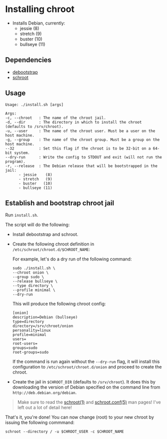 # Installing chroot

- Installs Debian, currently:
    + jessie    (8)
    + stretch   (9)
    + buster   (10)
    + bullseye (11)

## Dependencies

- [debootstrap]
- [schroot]

## Usage

```
Usage: ./install.sh [args]

Args:
-c, --chroot   : The name of the chroot jail.
-d, --dir      : The directory in which to install the chroot (defaults to /srv/chroot).
-u, --user     : The name of the chroot user. Must be a user on the host machine.
-g, --group    : The name of the chroot group. Must be a group on the host machine.
--32           : Set this flag if the chroot is to be 32-bit on a 64-bit system.
--dry-run      : Write the config to STDOUT and exit (will not run the program).
-r, --release  : The Debian release that will be bootstrapped in the jail:
      - jessie    (8)
      - stretch   (9)
      - buster   (10)
      - bullseye (11)
```

## Establish and bootstrap chroot jail

Run `install.sh`.

The script will do the following:

- Install debootstrap and schroot.
- Create the following chroot definition in `/etc/schroot/chroot.d/$CHROOT_NAME`:

    For example, let's do a dry run of the following command:

    ```
    sudo ./install.sh \
    --chroot onion \
    --group sudo \
    --release bullseye \
    --type directory \
    --profile minimal \
    --dry-run
    ```

    This will produce the following chroot config:

    ```
    [onion]
    description=Debian (bullseye)
    type=directory
    directory=/srv/chroot/onion
    personality=linux
    profile=minimal
    users=
    root-users=
    groups=sudo
    root-groups=sudo
    ```

    If the command is run again without the `--dry-run` flag, it will install this configuration to `/etc/schroot/chroot.d/onion` and proceed to create the chroot.

- Create the jail in `$CHROOT_DIR` (defaults to `/srv/chroot`). It does this by downloading the version of Debian specified on the command line from `http://deb.debian.org/debian`.

> Make sure to read the [schroot(1)] and [schroot.conf(5)] man pages!  I've left out a lot of detail here!

That's it, you're done!  You can now change (root) to your new chroot by issuing the following commmand:

    schroot --directory / -u $CHROOT_USER -c $CHROOT_NAME

[debootstrap]: https://packages.debian.org/stretch/debootstrap
[schroot]: https://packages.debian.org/stretch/schroot
[schroot(1)]: https://manpages.debian.org/stretch/schroot/schroot.1.en.html
[schroot.conf(5)]: https://manpages.debian.org/stretch/schroot/schroot.conf.5.en.html
[build-essential]: https://packages.debian.org/stretch/build-essential
[dotfiles]: https://github.com/btoll/dotfiles/tree/master/minimal

